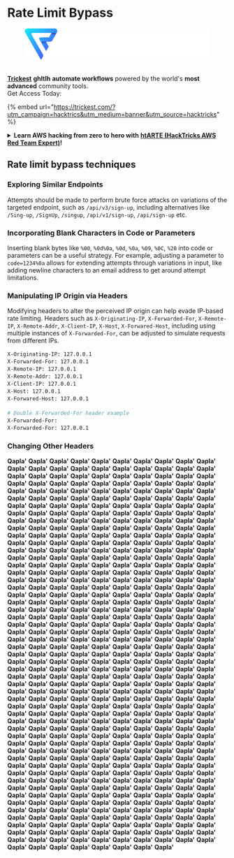 # Rate Limit Bypass

<figure><img src="../.gitbook/assets/image (3) (1) (1) (1) (1).png" alt=""><figcaption></figcaption></figure>

\
[**Trickest**](https://trickest.com/?utm\_campaign=hacktrics\&utm\_medium=banner\&utm\_source=hacktricks) **ghItlh** **automate workflows** powered by the world's **most advanced** community tools.\
Get Access Today:

{% embed url="https://trickest.com/?utm_campaign=hacktrics&utm_medium=banner&utm_source=hacktricks" %}

<details>

<summary><strong>Learn AWS hacking from zero to hero with</strong> <a href="https://training.hacktricks.xyz/courses/arte"><strong>htARTE (HackTricks AWS Red Team Expert)</strong></a><strong>!</strong></summary>

Other ways to support HackTricks:

* If you want to see your **company advertised in HackTricks** or **download HackTricks in PDF** Check the [**SUBSCRIPTION PLANS**](https://github.com/sponsors/carlospolop)!
* Get the [**official PEASS & HackTricks swag**](https://peass.creator-spring.com)
* Discover [**The PEASS Family**](https://opensea.io/collection/the-peass-family), our collection of exclusive [**NFTs**](https://opensea.io/collection/the-peass-family)
* **Join the** 💬 [**Discord group**](https://discord.gg/hRep4RUj7f) or the [**telegram group**](https://t.me/peass) or **follow** us on **Twitter** 🐦 [**@carlospolopm**](https://twitter.com/hacktricks_live)**.**
* **Share your hacking tricks by submitting PRs to the** [**HackTricks**](https://github.com/carlospolop/hacktricks) and [**HackTricks Cloud**](https://github.com/carlospolop/hacktricks-cloud) github repos.

</details>

## Rate limit bypass techniques

### Exploring Similar Endpoints
Attempts should be made to perform brute force attacks on variations of the targeted endpoint, such as `/api/v3/sign-up`, including alternatives like `/Sing-up`, `/SignUp`, `/singup`, `/api/v1/sign-up`, `/api/sign-up` etc.

### Incorporating Blank Characters in Code or Parameters
Inserting blank bytes like `%00`, `%0d%0a`, `%0d`, `%0a`, `%09`, `%0C`, `%20` into code or parameters can be a useful strategy. For example, adjusting a parameter to `code=1234%0a` allows for extending attempts through variations in input, like adding newline characters to an email address to get around attempt limitations.

### Manipulating IP Origin via Headers
Modifying headers to alter the perceived IP origin can help evade IP-based rate limiting. Headers such as `X-Originating-IP`, `X-Forwarded-For`, `X-Remote-IP`, `X-Remote-Addr`, `X-Client-IP`, `X-Host`, `X-Forwared-Host`, including using multiple instances of `X-Forwarded-For`, can be adjusted to simulate requests from different IPs.
```bash
X-Originating-IP: 127.0.0.1
X-Forwarded-For: 127.0.0.1
X-Remote-IP: 127.0.0.1
X-Remote-Addr: 127.0.0.1
X-Client-IP: 127.0.0.1
X-Host: 127.0.0.1
X-Forwared-Host: 127.0.0.1

# Double X-Forwarded-For header example
X-Forwarded-For:
X-Forwarded-For: 127.0.0.1
```
### Changing Other Headers
**Qapla'** **Qapla'** **Qapla'** **Qapla'** **Qapla'** **Qapla'** **Qapla'** **Qapla'** **Qapla'** **Qapla'** **Qapla'** **Qapla'** **Qapla'** **Qapla'** **Qapla'** **Qapla'** **Qapla'** **Qapla'** **Qapla'** **Qapla'** **Qapla'** **Qapla'** **Qapla'** **Qapla'** **Qapla'** **Qapla'** **Qapla'** **Qapla'** **Qapla'** **Qapla'** **Qapla'** **Qapla'** **Qapla'** **Qapla'** **Qapla'** **Qapla'** **Qapla'** **Qapla'** **Qapla'** **Qapla'** **Qapla'** **Qapla'** **Qapla'** **Qapla'** **Qapla'** **Qapla'** **Qapla'** **Qapla'** **Qapla'** **Qapla'** **Qapla'** **Qapla'** **Qapla'** **Qapla'** **Qapla'** **Qapla'** **Qapla'** **Qapla'** **Qapla'** **Qapla'** **Qapla'** **Qapla'** **Qapla'** **Qapla'** **Qapla'** **Qapla'** **Qapla'** **Qapla'** **Qapla'** **Qapla'** **Qapla'** **Qapla'** **Qapla'** **Qapla'** **Qapla'** **Qapla'** **Qapla'** **Qapla'** **Qapla'** **Qapla'** **Qapla'** **Qapla'** **Qapla'** **Qapla'** **Qapla'** **Qapla'** **Qapla'** **Qapla'** **Qapla'** **Qapla'** **Qapla'** **Qapla'** **Qapla'** **Qapla'** **Qapla'** **Qapla'** **Qapla'** **Qapla'** **Qapla'** **Qapla'** **Qapla'** **Qapla'** **Qapla'** **Qapla'** **Qapla'** **Qapla'** **Qapla'** **Qapla'** **Qapla'** **Qapla'** **Qapla'** **Qapla'** **Qapla'** **Qapla'** **Qapla'** **Qapla'** **Qapla'** **Qapla'** **Qapla'** **Qapla'** **Qapla'** **Qapla'** **Qapla'** **Qapla'** **Qapla'** **Qapla'** **Qapla'** **Qapla'** **Qapla'** **Qapla'** **Qapla'** **Qapla'** **Qapla'** **Qapla'** **Qapla'** **Qapla'** **Qapla'** **Qapla'** **Qapla'** **Qapla'** **Qapla'** **Qapla'** **Qapla'** **Qapla'** **Qapla'** **Qapla'** **Qapla'** **Qapla'** **Qapla'** **Qapla'** **Qapla'** **Qapla'** **Qapla'** **Qapla'** **Qapla'** **Qapla'** **Qapla'** **Qapla'** **Qapla'** **Qapla'** **Qapla'** **Qapla'** **Qapla'** **Qapla'** **Qapla'** **Qapla'** **Qapla'** **Qapla'** **Qapla'** **Qapla'** **Qapla'** **Qapla'** **Qapla'** **Qapla'** **Qapla'** **Qapla'** **Qapla'** **Qapla'** **Qapla'** **Qapla'** **Qapla'** **Qapla'** **Qapla'** **Qapla'** **Qapla'** **Qapla'** **Qapla'** **Qapla'** **Qapla'** **Qapla'** **Qapla'** **Qapla'** **Qapla'** **Qapla'** **Qapla'** **Qapla'** **Qapla'** **Qapla'** **Qapla'** **Qapla'** **Qapla'** **Qapla'** **Qapla'** **Qapla'** **Qapla'** **Qapla'** **Qapla'** **Qapla'** **Qapla'** **Qapla'** **Qapla'** **Qapla'** **Qapla'** **Qapla'** **Qapla'** **Qapla'** **Qapla'** **Qapla'** **Qapla'** **Qapla'** **Qapla'** **Qapla'** **Qapla'** **Qapla'** **Qapla'** **Qapla'** **Qapla'** **Qapla'** **Qapla'** **Qapla'** **Qapla'** **Qapla'** **Qapla'** **Qapla'** **Qapla'** **Qapla'** **Qapla'** **Qapla'** **Qapla'** **Qapla'** **Qapla'** **Qapla'** **Qapla'** **Qapla'** **Qapla'** **Qapla'** **Qapla'** **Qapla'** **Qapla'** **Qapla'** **Qapla'** **Qapla'** **Qapla'** **Qapla'** **Qapla'** **Qapla'** **Qapla'** **Qapla'** **Qapla'** **Qapla'** **Qapla'** **Qapla'** **Qapla'** **Qapla'** **Qapla'** **Qapla'** **Qapla'** **Qapla'** **Qapla'** **Qapla'** **Qapla'** **Qapla'** **Qapla'** **Qapla'** **Qapla'** **Qapla'** **Qapla'** **Qapla'** **Qapla'** **Qapla'** **Qapla'** **Qapla'** **Qapla'** **Qapla'** **Qapla'** **Qapla'** **Qapla'** **Qapla'** **Qapla'** **Qapla'** **Qapla'** **Qapla'** **Qapla'** **Qapla'** **Qapla'** **Qapla'** **Qapla'** **Qapla'** **Qapla'** **Qapla'** **Qapla'** **Qapla'** **Qapla'** **Qapla'** **Qapla'** **Qapla'** **Qapla'** **Qapla'** **Qapla'** **Qapla'** **Qapla'** **Qapla'** **Qapla'** **Qapla'** **Qapla'** **Qapla'** **Qapla'** **Qapla'** **Qapla'** **Qapla'** **Qapla'** **Qapla'** **Qapla'** **Qapla'** **Qapla'** **Qapla'** **Qapla'** **Qapla'** **Qapla'** **Qapla'** **Qapla'** **Qapla'** **Qapla'** **Qapla'** **Qapla'** **Qapla'** **Qapla'** **Qapla'** **Qapla'** **Qapla'** **Qapla'** **Qapla'** **Qapla'** **Qapla'** **Qapla'** **Qapla'** **Qapla'** **Qapla'** **Qapla'** **Qapla'** **Qapla'** **Qapla'** **Qapla'** **Qapla'** **Qapla'** **Qapla'** **Qapla'** **Qapla'** **Qapla'** **Qapla'** **Qapla'** **Qapla'** **Qapla'** **Qapla'** **Qapla'** **Qapla'** **Qapla'** **Qapla'** **Qapla'** **Qapla'** **Qapla'** **Qapla'** **Qapla'** **Qapla'** **Qapla'** **Qapla'** **Qapla'** **Qapla'** **Qapla'** **Qapla'** **Qapla'** **Qapla'** **Qapla'** **Qapla'** **Qapla'** **Qapla'** **Qapla'** **Qapla'** **Qapla'** **Qapla'** **Qapla'** **Qapla'** **Qapla'** **Qapla'** **Qapla'** **Qapla'** **Qapla'** **Qapla'** **Qapla'** **Qapla'** **Qapla'** **Qapla'** **Qapla'** **Qapla'** **Qapla'** **Qapla'** **Qapla'** **Qapla'** **Qapla'** **Qapla'** **Qapla'** **Qapla'** **Qapla'** **Qapla'** **Qapla'** **Qapla'** **Qapla'** **Qapla'** **Qapla'** **Qapla'** **Qapla'** **Qapla'** **Qapla'** **Qapla'** **Qapla'** **Qapla'** **Qapla'** **Qapla'** **Qapla'** **Qapla'** **Qapla'** **Qapla'** **Qapla'** **Qapla'** **Qapla'** **Qapla'** **Qapla'** **Qapla'** **Qapla'** **Qapla'** **Qapla'** **Qapla'** **Qapla'** **Qapla'** **Qapla'** **Qapla'** **Qapla'** **Qapla'** **Qapla'** **Qapla'** **Qapla'** **Qapla'** **Qapla'** **Qapla'** **Qapla'** **Qapla'** **Qapla'** **Qapla'** **Qapla'** **Qapla'** **Qapla'** **Qapla'** **Qapla'** **Qapla'** **Qapla'** **Qapla'** **Qapla'** **Qapla'** **Qapla'** **Qapla'** **Qapla'** **Qapla'** **Qapla'** **Qapla'** **Qapla'** **Qapla'** **Qapla'** **Qapla'** **Qapla'** **Qapla'** **Qapla'** **Qapla'** **Qapla'** **Qapla'** **Qapla'** **Qapla'** **Qapla'** **Qapla'** **Qapla'** **Qapla'** **Qapla'** **Qapla'** **Qapla'** **Qapla'** **Qapla'** **Qapla'** **Qapla'** **Qapla'** **Qapla'** **Qapla'** **Qapla'** **Qapla'** **Qapla'** **Qapla'** **Qapla'** **Qapla'** **Qapla'** **Qapla'** **Qapla'** **Qapla'** **Qapla'** **Qapla'** **Qapla'** **Qapla'** **Qapla'** **Qapla'** **Qapla'** **Qapla'** **Qapla'** **Qapla'** **Qapla'** **Qapla'** **Qapla'** **Qapla'** **Qapla'** **Qapla'** **Qapla'** **Qapla'**
